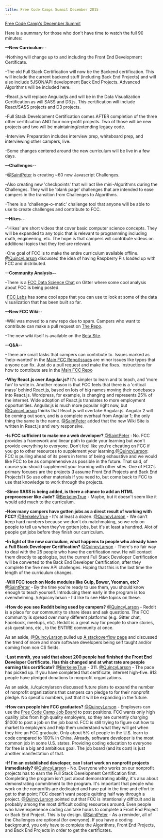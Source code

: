 ```yaml
---
title: Free Code Camps Summit December 2015
---
```

<a href='https://youtu.be/TsIzthxhTHc' target='_blank' rel='nofollow'>Free Code Camp's December Summit</a>

Here is a summary for those who don't have time to watch the full 90 minutes:

**--New Curriculum--**

-Nothing will change up to and including the Front End Development Certificate.

-The old Full Stack Certification will now be the Backend certification. This will include the current backend stuff (including Back End Projects) and will also include 5JSON/API development Back End Projects. Advanced Algorithms will be included here.

-React.js will replace Angular/js and will be in the Data Visualization Certification as will SASS and D3.js. This certification will include React/SASS projects and D3 projects.

-Full Stack Development Certification comes AFTER completion of the three other certification AND four non-profit projects. Two of those will be new projects and two will be maintaining/extending legacy code.

-Interview Preparation includes interview prep, whiteboard prep, and interviewing other campers, live.

-Some changes centered around the new curriculum will be live in a few days.

**--Challenges--**

-[@SaintPeter](/users/saintpeter) is creating ~60 new Javascript Challenges.

-Also creating new 'checkpoints' that will act like mini-Algorithms during the Challenges. They will be 'blank page' challenges that are intended to ease campers in the transition from Challenges to Algorithms.

-There is a 'challenge-o-matic' challenge tool that anyone will be able to use to create challenges and contribute to FCC.

**--Hikes--**

-'Hikes' are short videos that cover basic computer science concepts. They will be expanded to any topic that is relevant to programming including math, engineering, etc. The hope is that campers will contribute videos on additional topics that they feel are relevant.

-One goal of FCC is to make the entire curriculum available offline. [@QuincyLarson](/users/quincylarson) discussed the idea of having Raspberry Pis loaded up with FCC and distributed.

**--Community Analysis--**

-There is a <a href='https://gitter.im/FreeCodeCamp/DataScience' target='_blank' rel='nofollow'>FCC Data Science Chat</a> on Gitter where some cool analysis about FCC is being posted.

-<a href='https://www.freecodecamp.com/labs' target='_blank' rel='nofollow'>FCC Labs</a> has some cool apps that you can use to look at some of the data visualization that has been built so far.

**--New FCC Wiki--**

-Wiki was moved to a new repo due to spam. Campers who want to contribute can make a pull request on <a href='https://www.github.com/freecodecamp/wiki' target='_blank' rel='nofollow'>The Repo</a>.

-The new wiki itself is available on the <a href='https://beta.freecodecamp.com/wiki' target='_blank' rel='nofollow'>Beta Site</a>.

**--Q&A--**

-There are small tasks that campers can contribute to. Issues marked as 'help-wanted' in the <a href='https://github.com/FreeCodeCamp/FreeCodeCamp/issues' target='_blank' rel='nofollow'>Main FCC Repo/Issues</a> are minor issues like typos that anyone can fix. Just do a pull request and make the fixes. Instructions for how to contribute are in the <a href='https://github.com/FreeCodeCamp/FreeCodeCamp' target='_blank' rel='nofollow'>Main FCC Repo</a>

**-Why React.js over Angular.js?** It's simpler to learn and to teach, and 'more fun' to write in. Another reason is that FCC feels that there is a 'critical mass' behind React.js, based on lots of big names moving their codebases into React.js. Wordpress, for example, is changing and represents 25% of the internet. Wide adoption of React.js translates to more employment opportunities. Angular.js is much more popular right now, but [@QuincyLarson](/users/quincylarson) thinks that React.js will overtake Angular.js. Angular 2 will be coming out soon, and is a complete overhaul from Angular 1; the only thing the same is the name. [@SaintPeter](/users/saintpeter) added that the new <a>Wiki Site</a> is written in React.js and very responsive.

**-Is FCC sufficient to make me a web developer?** [@SaintPeter](/users/saintpeter) : No. FCC provides a framework and linear path to guide your learning but won't provide everything to everyone. Don't feel like you're cheating on FCC if you go to other resources to supplement your learning.[@QuincyLarson](/users/quincylarson): FCC is pulling ahead of its peers in terms of being exhaustive and we would like FCC to be as comprehensive as possible in the future. That said, of course you should supplement your learning with other sites. One of FCC's primary focuses are the projects (I assume Front End Projects and Back End Projects?) So use other materials if you need to, but come back to FCC to use that knowledge to work through the projects.

**-Since SASS is being added, is there a chance to add an HTML preprocesser like Jade?** [@BerkeleyTrue](/users/berkeleytrue) - Maybe, but it doesn't seem like it would add much to the curriculum.

**-How many campers have gotten jobs as a direct result of working with FCC?** [@BerkeleyTrue](/users/berkeleytrue) - It's at least a dozen. [@QuincyLarson](/users/quincylarson) - We can't keep hard numbers because we don't do matchmaking, so we rely on people to tell us when they've gotten jobs, but it's at least a hundred. Alot of people get jobs before they finish our curriculum.

**-In light of the new curriculum, what happens to people who already have a Full Stack Developer Certification?** [@QuincyLarson](/users/quincylarson) - There's no fair way to deal with the 25 people who have the certification now. He will contact them directly to apologize, but the current Full Stack Developer Certification will be converted to the Back End Developer Certification, after they complete the five new API challenges. Hoping that this is the last time the length of the curriculum changes.

**-Will FCC touch on Node modules like Gulp, Bower, Yeoman, etc?** [@SaintPeter](/users/saintpeter) - By the time you're ready to use them, you should know enough to teach yourself. Introducing them early in the program is too overwhelming. /u/quicnylarson - I'd like to see Hike topics on these.

**-How do you see Reddit being used by campers?** [@QuincyLarson](/users/quincylarson) - Reddit is a place for our community to share ideas and ask questions. The FCC community is spread over many different platforms (e.g. Gitter chat, Facebook, meetups, etc). Reddit is a great way for people to share stories, ask questions, etc., to the ENTIRE community at once.

As an aside, [@QuincyLarson](/users/quincylarson) pulled up <a href='https://stackoverflow.com/research/developer-survey-2015' target='_blank' rel='nofollow'>A stackoverflow page</a> and discussed the trend of more and more software developers being self taught and/or coming from non CS fields.

**-Last month, you said that about 200 people had finished the Front End Developer Certificate. Has this changed and at what rate are people earning this certificate?** [@BerkeleyTrue](/users/berkeleytrue) - 311\. [@QuincyLarson](/users/quincylarson) - The pace has picked up. If you have completed that certificate, internet high-five. 913 people have pledged donations to nonprofit organizations.

As an aside, /u/quicnylarson discussed future plans to expand the number of nonprofit organizations that campers can pledge to for their nonprofit pledge. No specific numbers, just that it will be expanding in the future.

**-How can people hire FCC graduates?** [@QuincyLarson](/users/quincylarson) - Employers can use the <a href='https://www.freecodecamp.com/jobs' target='_blank' rel='nofollow'>Free Code Camp Job Board</a> to post positions. FCC wants only high quality jobs from high quality employers, so they are currently charging $1000 to post a job on the job board. FCC is still trying to figure out how to market to employers and help them understand what they will get when they hire an FCC graduate. Only about 5% of people in the U.S. learn to code compared to 100% in China. Already, software developer is the most common job in some U.S. states. Providing coding education to everyone for free is a big and ambitious goal. The job board (and its cost) is just another manifestation of that.

**-If I'm an established developer, can I start work on nonprofit projects immediately?** [@QuincyLarson](/users/quincylarson) - No. Everyone who works on our nonprofit projects has to earn the Full Stack Development Certification first. Completing the program isn't just about demonstrating ability, it's also about demonstrating commitment to the program. It's important that people who work on the nonprofits are dedicated and have put in the time and effort to get to that point; FCC doesn't want people quitting half way through a project. [@QuincyLarson](/users/quincylarson) pointed out that FCC is intentionally difficult and is probably among the most difficult coding resources around. Even people who have experience coding can take hours to complete a Front End Project or Back End Project. This is by design. [@SaintPeter](/users/saintpeter) - As a reminder, all of the Challenges are optional (for everyone). If you have a coding background, you only have to complete the Algorithms, Front End Projects, and Back End Projects in order to get the certificates.